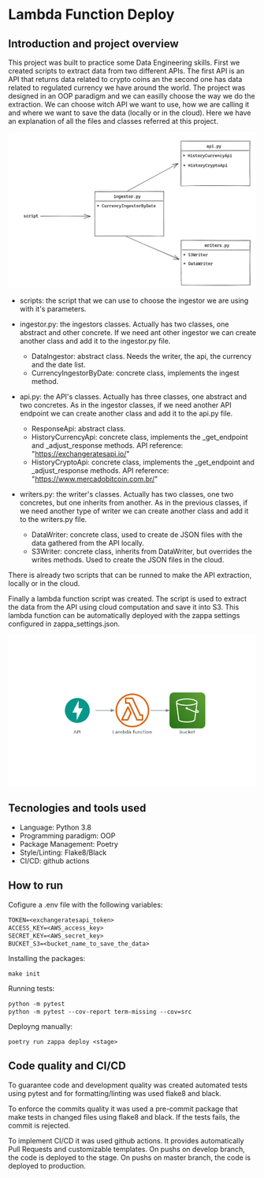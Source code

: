 # Lambda Function Deploy

## Introduction and project overview

This project was built to practice some Data Engineering skills. First we created scripts to extract data from two different APIs. The first API is an API that returns data related to crypto coins an the second one has data related to regulated currency we have around the world.
The project was designed in an OOP paradigm and we can easilly choose the way we do the extraction. We can choose witch API we want to use, how we are calling it and where we want to save the data (locally or in the cloud). Here we have an explanation of all the files and classes referred at this project.

![alt text](project-design.png)

* scripts: the script that we can use to choose the ingestor we are using with it's parameters.

* ingestor.py: the ingestors classes. Actually has two classes, one abstract and other concrete. If we need ant other ingestor we can create another class and add it to the ingestor.py file.
    * DataIngestor: abstract class. Needs the writer, the api, the currency and the date list.
    * CurrencyIngestorByDate: concrete class, implements the ingest method.

* api.py: the API's classes. Actually has three classes, one abstract and two concretes. As in the ingestor classes, if we need another API endpoint we can create another class and add it to the api.py file.
    * ResponseApi: abstract class.
    * HistoryCurrencyApi: concrete class, implements the _get_endpoint and _adjust_response methods. API reference: "https://exchangeratesapi.io/"
    * HistoryCryptoApi: concrete class, implements the _get_endpoint and _adjust_response methods. API reference: "https://www.mercadobitcoin.com.br/"

* writers.py: the writer's classes. Actually has two classes, one two concretes, but one inherits from another. As in the previous classes, if we need another type of writer we can create another class and add it to the writers.py file.
    * DataWriter: concrete class, used to create de JSON files with the data gathered from the API locally.
    * S3Writer: concrete class, inherits from DataWriter, but overrides the writes methods. Used to create the JSON files in the cloud.

There is already two scripts that can be runned to make the API extraction, locally or in the cloud.

Finally a lambda function script was created. The script is used to extract the data from the API using cloud computation and save it into S3. This lambda function can be automatically deployed with the zappa settings configured in zappa_settings.json.

![lambda_function](lambda_function_diagram.png)


## Tecnologies and tools used
* Language: Python 3.8
* Programming paradigm: OOP
* Package Management: Poetry
* Style/Linting: Flake8/Black
* CI/CD: github actions

## How to run

Cofigure a .env file with the following variables:
```
TOKEN=<exchangeratesapi_token>
ACCESS_KEY=<AWS_access_key>
SECRET_KEY=<AWS_secret_key>
BUCKET_S3=<bucket_name_to_save_the_data>
```
Installing the packages:
```
make init
```
Running tests:
```
python -m pytest
python -m pytest --cov-report term-missing --cov=src
```
Deployng manually:
```
poetry run zappa deploy <stage>
```


## Code quality and CI/CD

To guarantee code and development quality was created automated tests using pytest and for formatting/linting was used flake8 and black.

To enforce the commits quality it was used a pre-commit package that make tests in changed files using flake8 and black. If the tests fails, the commit is rejected.

To implement CI/CD it was used github actions. It provides automatically Pull Requests and customizable templates. On pushs on develop branch, the code is deployed to the stage. On pushs on master branch, the code is deployed to production.  

